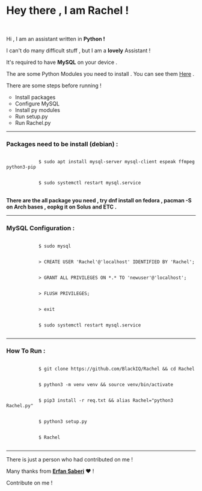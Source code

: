 <html>
	<body>
		<h1>Hey there , I am Rachel !</h1>
		<br>
		<p>Hi , I am an assistant written in <b>Python !</b></p>
		<p>I can't do many difficult stuff , but I am a <b>lovely</b> Assistant !</p>
		<p>It's required to have <b>MySQL</b> on your device .</p>
		<p>The are some Python Modules you need to install . You can see them <a href="https://github.com/BlackIQ/Rachel/blob/master/req.txt">Here</a> .</p>
		<p>There are some steps before running !</p>
		<ul type="circle">
		    <li>Install packages</li>
		    <li>Configure MySQL</li>
		    <li>Install py modules</li>
		    <li>Run setup.py</li>
		    <li>Run Rachel.py</li>
		</ul>
		<hr>
		<h3>Packages need to be install (debian) :</h3>
		<code>
		    $ sudo apt install mysql-server mysql-client espeak ffmpeg python3-pip
        </code>
		<br>
        <code>
            $ sudo systemctl restart mysql.service
        </code>
        <br>
        <br>
        <b>There are the all package you need , try dnf install on fedora , pacman -S on Arch bases , eopkg it on Solus and ETC .</b>
		<hr>
		<h3>MySQL Configuration :</h3>
		<code>
		    $ sudo mysql
		</code>
		<br>
		<code>
		    > CREATE USER 'Rachel'@'localhost' IDENTIFIED BY 'Rachel';
		</code>
		<br>
		<code>
		    > GRANT ALL PRIVILEGES ON *.* TO 'newuser'@'localhost';
        </code>
        <br>
        <code>
            > FLUSH PRIVILEGES;
        </code>
        <br>
        <code>
            > exit
        </code>
        <br>
        <code>
            $ sudo systemctl restart mysql.service
        </code>
		<hr>
		<h3>How To Run :</h3>
		<code>
		    $ git clone https://github.com/BlackIQ/Rachel && cd Rachel
		</code>
		<br>
		<code>
		    $ python3 -m venv venv && source venv/bin/activate
		</code>
		<br>
		<code>
		    $ pip3 install -r req.txt && alias Rachel="python3 Rachel.py"
		</code>
		<br>
		<code>
		    $ python3 setup.py
		</code>
		<br>
		<code>
		    $ Rachel
		</code>
		<hr>
		<p>There is just a person who had contributed on me !</p>
		<p>Many thanks from <b><a href="https://github.com/erfansaberi">Erfan Saberi</a></b> &hearts; !</p>
		<p>Contribute on me !</p>
	</body>
</html>